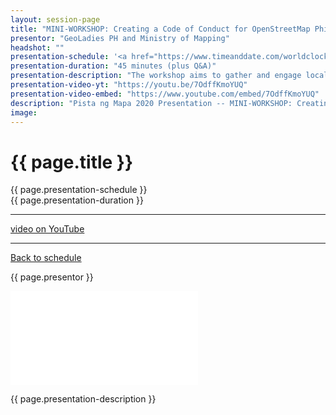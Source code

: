 ```yaml
---
layout: session-page
title: "MINI-WORKSHOP: Creating a Code of Conduct for OpenStreetMap Philippines"
presentor: "GeoLadies PH and Ministry of Mapping"
headshot: ""
presentation-schedule: '<a href="https://www.timeanddate.com/worldclock/fixedtime.html?iso=2020-11-20T08:45:00Z">20 Nov 2020, 16:45 UTC+8</a>'
presentation-duration: "45 minutes (plus Q&A)"
presentation-description: "The workshop aims to gather and engage local community members of OSM and/or other open geospatial communities in the Philippines in providing a safe space for learning and collaborating, and in crafting the OSM Philippines Code of Conduct. This is also a venue to discuss different (mapping) biases and understand the different perspectives from diverse mappers."
presentation-video-yt: "https://youtu.be/7OdffKmoYUQ"
presentation-video-embed: "https://www.youtube.com/embed/7OdffKmoYUQ"
description: "Pista ng Mapa 2020 Presentation -- MINI-WORKSHOP: Creating a Code of Conduct for OpenStreetMap Philippines by GeoLadies PH and Ministry of Mapping"
image:
---
```


<h1 class="color-pnm-blue">{{ page.title }}</h1>
<div class="row my-4">
<section class="col-lg-3">
<p class="small">{{ page.presentation-schedule }}<br>
{{ page.presentation-duration }}
</p>
<hr>
<p class="small">
<a href="{{ page.presentation-video-yt }}">video on YouTube</a>
</p>
<hr>
<p class="small"><a href="{{ site.baseurl }}/programme/">Back to schedule</a>
</p>
</section>
<section class="col-lg-9">
<p>{{ page.presentor }}</p>
<div class="embed-responsive embed-responsive-16by9">
<iframe class="mb-4 embed-responsive-item" src="{{ page.presentation-video-embed }}" frameborder="0" allow="accelerometer; autoplay; clipboard-write; encrypted-media; gyroscope; picture-in-picture" allowfullscreen></iframe>
</div>
<p class="mt-4">{{ page.presentation-description }}
</p>
</section>
</div>